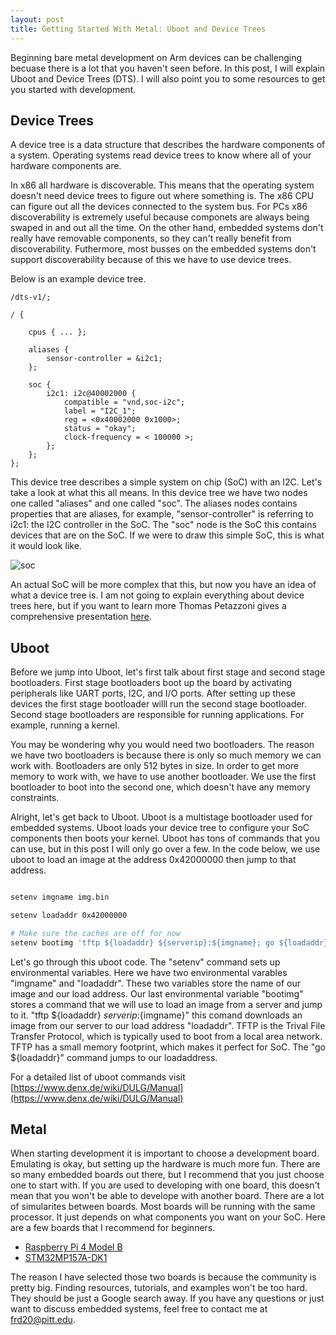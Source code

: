 ```yaml
---
layout: post
title: Getting Started With Metal: Uboot and Device Trees
---
```


Beginning bare metal development on Arm devices can be challenging becuase there is a lot that you haven't seen before. In this post, I will explain Uboot and Device Trees (DTS). I will also point you to some resources to get you started with development.



## Device Trees

A device tree is a data structure that describes the hardware components of a system. Operating systems read device trees to know where all of your hardware components are. 

In x86 all hardware is discoverable. This means that the operating system doesn't need device trees to figure out where something is. The x86 CPU can figure out all the devices connected to the system bus. For PCs x86 discoverability is extremely useful because componets are always being swaped in and out all the time. On the other hand, embedded systems don't really have removable components, so they can't really benefit from discoverability. Futhermore, most busses on the embedded systems don't support discoverability because of this we have to use device trees. 

Below is an example device tree.

```
/dts-v1/;

/ {
	
	cpus { ... };
	
	aliases {
		sensor-controller = &i2c1;
	};

	soc {
		i2c1: i2c@40002000 {
			compatible = "vnd,soc-i2c";
			label = "I2C_1";
			reg = <0x40002000 0x1000>;
			status = "okay";
			clock-frequency = < 100000 >;
		};
	};
};
```

This device tree describes a simple system on chip (SoC) with an I2C. Let's take a look at what this all means. In this device tree we have two nodes one called "aliases" and one called "soc". The aliases nodes contains properties that are aliases, for example, "sensor-controller" is referring to i2c1: the I2C controller in the SoC. The "soc" node is the SoC this contains devices that are on the SoC. If we were to draw this simple SoC, this is what it would look like.

![soc](https://fdoku.me/images/soc.png)

An actual SoC will be more complex that this, but now you have an idea of what a device tree is. I am not going to explain everything about device trees here, but if you want to learn more Thomas Petazzoni gives a comprehensive presentation [here](https://www.youtube.com/watch?v=Nz6aBffv-Ek). 





## Uboot

Before we jump into Uboot, let's first talk about first stage and second stage bootloaders. First stage bootloaders boot up the board by activating peripherals like UART ports, I2C, and I/O ports. After setting up these devices the first stage bootloader willl run the second stage bootloader. Second stage bootloaders are responsible for running applications. For example, running a kernel.  

You may be wondering why you would need two bootloaders. The reason we have two bootloaders is because there is only so much memory we can work with. Bootloaders are only 512 bytes in size. In order to get more memory to work with, we have to use another bootloader. We use the first bootloader to boot into the second one, which doesn't have any memory constraints. 

Alright, let's get back to Uboot. Uboot is a multistage bootloader used for embedded systems. Uboot loads your device tree to configure your SoC components then boots your kernel. Uboot has tons of commands that you can use, but in this post I will only go over a few. In the code below, we use uboot to load an image at the address 0x42000000 then jump to that address. 

```bash

setenv imgname img.bin

setenv loadaddr 0x42000000

# Make sure the caches are off for now
setenv bootimg 'tftp ${loadaddr} ${serverip}:${imgname}; go ${loadaddr}'

```

Let's go through this uboot code. The "setenv" command sets up environmental variables. Here we have two environmental varables "imgname" and "loadaddr". These two variables store the name of our image and our load address. Our last environmental variable "bootimg" stores a command that we will use to load an image from a server and jump to it. "tftp ${loadaddr} ${serverip}:${imgname}" this comand downloads an image from our server to our load address "loadaddr". TFTP is the Trival File Transfer Protocol, which is typically used to boot from a local area network. TFTP has a small memory footprint, which makes it perfect for SoC. The "go ${loadaddr}" command jumps to our loadaddress. 

For a detailed list of uboot commands visit [https://www.denx.de/wiki/DULG/Manual](https://www.denx.de/wiki/DULG/Manual)

## Metal

When starting development it is important to choose a development board. Emulating is okay, but setting up the hardware is much more fun. There are so many embedded boards out there, but I recommend that you just choose one to start with. If you are used to developing with one board, this doesn't mean that you won't be able to develope with another board. There are a lot of simularites between boards. Most boards will be running with the same processor. It just depends on what components you want on your SoC. Here are a few boards that I recommend for beginners. 

- [Raspberry Pi 4 Model B](https://www.raspberrypi.org/products/raspberry-pi-4-model-b/)
- [STM32MP157A-DK1](https://www.st.com/en/evaluation-tools/stm32mp157a-dk1.html)

The reason I have selected those two boards is because the community is pretty big. Finding resources, tutorials, and examples won't be too hard. They should be just a Google search away. If you have any questions or just want to discuss embedded systems, feel free to contact me at frd20@pitt.edu. 


